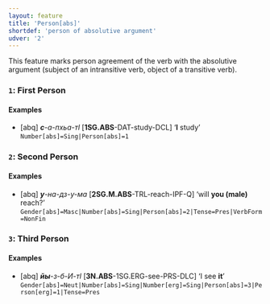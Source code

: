```yaml
---
layout: feature
title: 'Person[abs]'
shortdef: 'person of absolutive argument'
udver: '2'
---
```


This feature marks person agreement of the verb with the absolutive argument (subject of an intransitive verb, object of a transitive verb).

### <a name="1">`1`</a>: First Person

#### Examples

* [abq] _<b>с</b>-а-пхьа-тӏ_ [<b>1SG.ABS</b>-DAT-study-DCL] ‘<b>I</b> study’ `Number[abs]=Sing|Person[abs]=1`

### <a name="2">`2`</a>: Second Person

#### Examples

* [abq] _<b>у</b>-на-дз-у-ма_ [<b>2SG.M.ABS</b>-TRL-reach-IPF-Q] ‘will <b>you (male)</b> reach?’ `Gender[abs]=Masc|Number[abs]=Sing|Person[abs]=2|Tense=Pres|VerbForm=NonFin`

### <a name="3">`3`</a>: Third Person

#### Examples

* [abq] _<b>йы</b>-з-б-И-тӏ_ [<b>3N.ABS</b>-1SG.ERG-see-PRS-DLC] ‘I see <b>it</b>’ `Gender[abs]=Neut|Number[abs]=Sing|Number[erg]=Sing|Person[abs]=3|Person[erg]=1|Tense=Pres`
<!-- Interlanguage links updated Po 11. listopadu 2024, 20:09:56 CET -->

